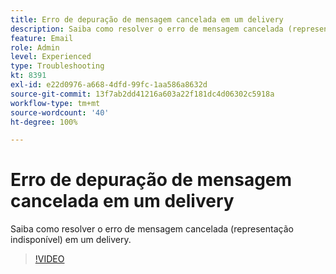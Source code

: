 ```yaml
---
title: Erro de depuração de mensagem cancelada em um delivery
description: Saiba como resolver o erro de mensagem cancelada (representação indisponível) em um delivery.
feature: Email
role: Admin
level: Experienced
type: Troubleshooting
kt: 8391
exl-id: e22d0976-a668-4dfd-99fc-1aa586a8632d
source-git-commit: 13f7ab2dd41216a603a22f181dc4d06302c5918a
workflow-type: tm+mt
source-wordcount: '40'
ht-degree: 100%

---
```


# Erro de depuração de mensagem cancelada em um delivery

Saiba como resolver o erro de mensagem cancelada (representação indisponível) em um delivery.

>[!VIDEO](https://video.tv.adobe.com/v/335895?quality=12&learn=on)
